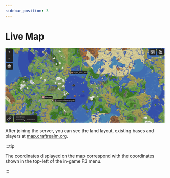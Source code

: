 ```yaml
---
sidebar_position: 3
---
```


# Live Map

![Live Map](/img/map.png)

After joining the server, you can see the land layout, existing bases and players at [map.craftrealm.org](https://map.craftrealm.org).

:::tip

The coordinates displayed on the map correspond with the coordinates shown in the top-left of the in-game F3 menu.

:::